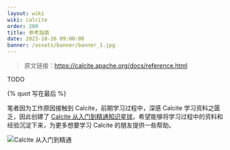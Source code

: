 ```yaml
---
layout: wiki
wiki: calcite
order: 200
title: 参考指南
date: 2023-10-26 09:00:00
banner: /assets/banner/banner_1.jpg
---
```


> 原文链接：https://calcite.apache.org/docs/reference.html

TODO



{% quot 写在最后 %}

笔者因为工作原因接触到 Calcite，前期学习过程中，深感 Calcite 学习资料之匮乏，因此创建了 [Calcite 从入门到精通知识星球](https://wx.zsxq.com/dweb2/index/group/51128414222814)，希望能够将学习过程中的资料和经验沉淀下来，为更多想要学习 Calcite 的朋友提供一些帮助。

![Calcite 从入门到精通](/assets/blog/blog/202309210909027.png)
